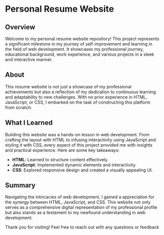 # Personal Resume Website

## Overview
Welcome to my personal resume website repository! This project represents a significant milestone in my journey of self-improvement and learning in the field of web development. It showcases my professional journey, educational background, work experience, and various projects in a sleek and interactive manner.

## About
This resume website is not just a showcase of my professional achievements but also a reflection of my dedication to continuous learning and adaptability to new challenges. With no prior experience in HTML, JavaScript, or CSS, I embarked on the task of constructing this platform from scratch.

## What I Learned
Building this website was a hands-on lesson in web development. From crafting the layout with HTML to infusing interactivity using JavaScript and styling it with CSS, every aspect of this project provided me with insights and practical experience. Here are some key takeaways:
- **HTML**: Learned to structure content effectively.
- **JavaScript**: Implemented dynamic elements and interactivity.
- **CSS**: Explored responsive design and created a visually appealing UI.

## Summary
Navigating the intricacies of web development, I gained a appreciation for the synergy between HTML, JavaScript, and CSS. This website not only serves as a comprehensive digital representation of my professional profile but also stands as a testament to my newfound understanding in web development.

Thank you for visiting! Feel free to reach out with any questions or feedback

